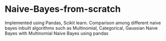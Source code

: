 # Naive-Bayes-from-scratch

Implemented using Pandas, Scikit learn. Comparison among different naive bayes inbuilt algorithms such as Multinomial, Categorical, Gaussian Naive Bayes with Multinomial Naive Bayes using pandas
